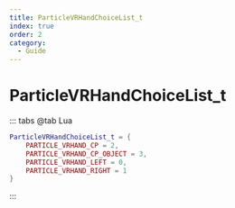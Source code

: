```yaml
---
title: ParticleVRHandChoiceList_t
index: true
order: 2
category:
  - Guide
---
```


# ParticleVRHandChoiceList_t
::: tabs
@tab Lua
```lua
ParticleVRHandChoiceList_t = {
    PARTICLE_VRHAND_CP = 2,
    PARTICLE_VRHAND_CP_OBJECT = 3,
    PARTICLE_VRHAND_LEFT = 0,
    PARTICLE_VRHAND_RIGHT = 1
}
```
:::